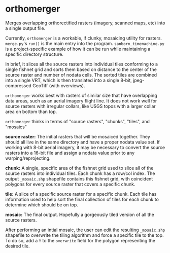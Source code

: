 # orthomerger

Merges overlapping orthorectified rasters (imagery, scanned maps, etc) into a single output file.

Currently, `orthomerger` is a workable, if clunky, mosaicing utility for rasters. `merge.py`'s `run()` is the main entry into the program. `sanborn_timemachine.py` is a project-specific example of how it can be run while maintaining a specific directory structure.

In brief, it slices all the source rasters into individual tiles conforming to a single fishnet grid and sorts them based on distance to the center of the source raster and number of nodata cells. The sorted tiles are combined into a single VRT, which is then translated into a single 8-bit, jpeg-compressed GeoTiff (with overviews).

`orthomerger` works best with rasters of similar size that have overlapping data areas, such as an aerial imagery flight line. It does not work well for source rasters with irregular collars, like USGS topos with a larger collar area on bottom than top.

`orthomerger` thinks in terms of "source rasters", "chunks", "tiles", and "mosaics"

**source raster:**
    The initial rasters that will be mosaiced together. They should all live in the same directory and have a proper nodata value set. If working with 8-bit aerial imagery, it may be necessary to convert the source rasters into a 16-bit file and assign a nodata value prior to any warping/reprojecting.

**chunk:**
    A single, specific area of the fishnet grid used to slice all of the source rasters into individual tiles. Each chunk has a row/col index. The output `_mosaic.shp` shapefile contains this fishnet grid, with coincident polygons for every source raster that covers a specific chunk.

**tile:**
    A slice of a specific source raster for a specific chunk. Each tile has information used to help sort the final collection of tiles for each chunk to determine which should be on top.

**mosaic:**
    The final output. Hopefully a gorgeously tiled version of all the source rasters.

After performing an intial mosaic, the user can edit the resulting `_mosaic.shp` shapefile to overwrite the tiling algorithm and force a specific tile to the top. To do so, add a `Y` to the `overwrite` field for the polygon representing the desired tile.
